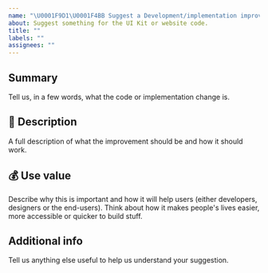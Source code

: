 ```yaml
---
name: "\U0001F9D1‍\U0001F4BB Suggest a Development/implementation improvement "
about: Suggest something for the UI Kit or website code.
title: ""
labels: ""
assignees: ""
---
```


## Summary

Tell us, in a few words, what the code or implementation change is.

## 💬 Description

A full description of what the improvement should be and how it should work.

## 💰 Use value

Describe why this is important and how it will help users (either developers, designers or the end-users). Think about how it makes people's lives easier, more accessible or quicker to build stuff.

## Additional info

Tell us anything else useful to help us understand your suggestion.
